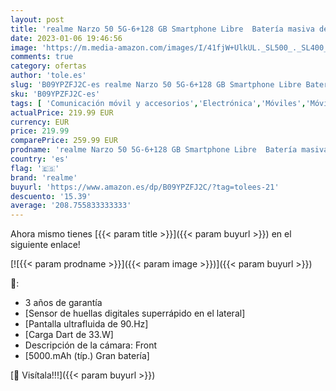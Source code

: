 ```yaml
---
layout: post
title: 'realme Narzo 50 5G-6+128 GB Smartphone Libre  Batería masiva de 5000 mAh  Procesador Dimensity 810 5G  Carga Dart de 33 W  Pantalla ultrafluida de 90 Hz  NFC  Dual Sim  Android 12  Hyper Blue'
date: 2023-01-06 19:46:56
image: 'https://m.media-amazon.com/images/I/41fjW+UlkUL._SL500_._SL400_.jpg'
comments: true
category: ofertas
author: 'tole.es'
slug: 'B09YPZFJ2C-es realme Narzo 50 5G-6+128 GB Smartphone Libre Batería...'
sku: 'B09YPZFJ2C-es'
tags: [ 'Comunicación móvil y accesorios','Electrónica','Móviles','Móviles y smartphones libres','android','realme','🇪🇸', ]
actualPrice: 219.99 EUR
currency: EUR
price: 219.99
comparePrice: 259.99 EUR
prodname: 'realme Narzo 50 5G-6+128 GB Smartphone Libre  Batería masiva de 5000 mAh  Procesador Dimensity 810 5G  Carga Dart de 33 W  Pantalla ultrafluida de 90 Hz  NFC  Dual Sim  Android 12  Hyper Blue'
country: 'es'
flag: '🇪🇸'
brand: 'realme'
buyurl: 'https://www.amazon.es/dp/B09YPZFJ2C/?tag=tolees-21'
descuento: '15.39'
average: '208.755833333333'
---
```


Ahora mismo tienes [{{< param title >}}]({{< param buyurl >}}) en el siguiente enlace!

[![{{< param prodname >}}]({{< param image >}})]({{< param buyurl >}})

🔎:

- 3 años de garantía
- [Sensor de huellas digitales superrápido en el lateral]
- [Pantalla ultrafluida de 90.Hz]
- [Carga Dart de 33.W]
- Descripción de la cámara: Front
- [5000.mAh (típ.) Gran batería]

[🛒 Visítala!!!]({{< param buyurl >}})
